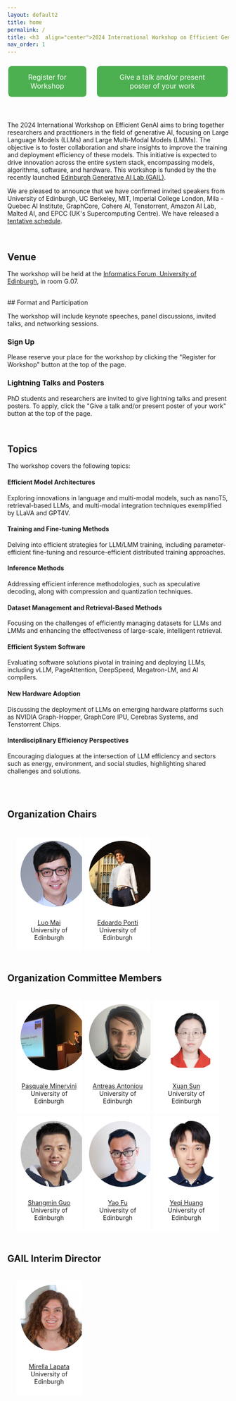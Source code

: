 ```yaml
---
layout: default2
title: home
permalink: /
title: <h3  align="center">2024 International Workshop on Efficient Generative AI</h3>
nav_order: 1
---
```


<!-- <html lang="en"> -->
<!-- <div class="news-box"> -->
<!--   <h4>Announcements</h4> -->
<!--   <br> -->
<!--   <p>1. <b>Recordings</b> are available on the <a href="https://neurips.cc/virtual/2023/workshop/66498" target="_blank">NeurIPS website</a> (NeurIPS registration required). They will be made public after one month (Jan 2024).<br> -->
<!--   2. <b>Talk slides</b> are posted on the <a href="/speakers">speakers page</a>.<br> -->
<!--   <br><br> -->
<!--   Thank you for joining us at NeurIPS 2023! Hope to see you next time!  -->
<!--   </p> -->
<!-- </div> -->
<!-- </html> -->

<div class="button-container">
    <a href="https://forms.office.com/e/HK2YV14gSi" class="custom-button">Register for Workshop</a>
    <a href="https://forms.office.com/e/LDj3QMiAYZ" class="custom-button">Give a talk and/or present poster of your work</a>
</div>

<br>

The 2024 International Workshop on Efficient GenAI aims to bring together researchers and practitioners in the field of generative AI, focusing on Large Language Models (LLMs) and Large Multi-Modal Models (LMMs). The objective is to foster collaboration and share insights to improve the training and deployment efficiency of these models. This initiative is expected to drive innovation across the entire system stack, encompassing models, algorithms, software, and hardware. This workshop is funded by the the recently launched [Edinburgh Generative AI Lab (GAIL)](https://www.ed.ac.uk/news/2023/university-to-lead-new-era-of-generative-ai).

We are pleased to announce that we have confirmed invited speakers from University of Edinburgh, UC Berkeley, MIT, Imperial College London, Mila - Quebec AI Institute, GraphCore, Cohere AI, Tenstorrent, Amazon AI Lab, Malted AI, and EPCC (UK's Supercomputing Centre). We have released a [tentative schedule](https://efficient-generative-ai.github.io/schedule/).

<br>

## Venue

The workshop will be held at the [Informatics Forum, University of Edinburgh](/venue/), in room G.07.
<br>


<br>
## Format and Participation

The workshop will include keynote speeches, panel discussions, invited talks, and networking sessions.

### Sign Up

Please reserve your place for the workshop by clicking the "Register for Workshop" button at the top of the page.

### Lightning Talks and Posters

PhD students and researchers are invited to give lightning talks and present posters. To apply, click the "Give a talk and/or present poster of your work" button at the top of the page.
<br>


<br>

## Topics

The workshop covers the following topics:

#### Efficient Model Architectures
Exploring innovations in language and multi-modal models, such as nanoT5, retrieval-based LLMs, and multi-modal integration techniques exemplified by LLaVA and GPT4V.

#### Training and Fine-tuning Methods
Delving into efficient strategies for LLM/LMM training, including parameter-efficient fine-tuning and resource-efficient distributed training approaches.

#### Inference Methods
Addressing efficient inference methodologies, such as speculative decoding, along with compression and quantization techniques.

#### Dataset Management and Retrieval-Based Methods
Focusing on the challenges of efficiently managing datasets for LLMs and LMMs and enhancing the effectiveness of large-scale, intelligent retrieval.

#### Efficient System Software
Evaluating software solutions pivotal in training and deploying LLMs, including vLLM, PageAttention, DeepSpeed, Megatron-LM, and AI compilers.

#### New Hardware Adoption
Discussing the deployment of LLMs on emerging hardware platforms such as NVIDIA Graph-Hopper, GraphCore IPU, Cerebras Systems, and Tenstorrent Chips.

#### Interdisciplinary Efficiency Perspectives
Encouraging dialogues at the intersection of LLM efficiency and sectors such as energy, environment, and social studies, highlighting shared challenges and solutions.

<br>


<br>

## Organization Chairs
<html>
    <div class="team-container">
        <div class="team-member">
            <img src="/assets/img/organizers/luo_mai.jpg" alt="Name 7">
            <p><a href="https://luomai.github.io/">Luo Mai</a>
            <br>University of Edinburgh</p>
        </div>
        <div class="team-member">
            <img src="/assets/img/organizers/edoardo_ponti.jpg" alt="Name 8">
            <p><a href="https://ducdauge.github.io/">Edoardo Ponti</a>
            <br>University of Edinburgh</p>
        </div>
    </div>
</html>

## Organization Committee Members

<html>
    <div class="team-container">
        <div class="team-member">
            <img src="/assets/img/organizers/pasquale_minervini.jpg" alt="Name 1">
            <p><a href="http://www.neuralnoise.com/">Pasquale Minervini</a>
            <br>University of Edinburgh</p>
        </div>
        <div class="team-member">
            <img src="/assets/img/organizers/antreas_antoniou.jpg" alt="Name 2">
            <p><a href="https://antreas.io/home/">Antreas Antoniou</a>
            <br>University of Edinburgh</p>
        </div>
        <div class="team-member">
            <img src="/assets/img/organizers/xuan-sun.png" alt="Name 6">
            <p><a href="https://scholar.google.com/citations?user=KbEYCoUAAAAJ&hl=en">Xuan Sun</a>
            <br>University of Edinburgh</p>
        </div>
        <div class="team-member">
            <img src="/assets/img/organizers/shangmin_guo.jpg" alt="Name 3">
            <p><a href="https://scholar.google.com/citations?user=cpOrbSoAAAAJ&hl=en">Shangmin Guo</a>
            <br>University of Edinburgh</p>
        </div>
        <div class="team-member">
            <img src="/assets/img/organizers/yao_fu.jpg" alt="Name 4">
            <p><a href="https://franxyao.github.io/">Yao Fu</a>
            <br>University of Edinburgh</p>
        </div>
        <div class="team-member">
            <img src="/assets/img/organizers/yeqi-huang.jpg" alt="Name 5">
            <p><a href="https://yeqi-huang.com">Yeqi Huang</a>
            <br>University of Edinburgh</p>
        </div>
    </div>
</html>

## GAIL Interim Director

<html>
    <div class="team-container">
        <div class="team-member">
            <img src="/assets/img/organizers/mirella_lapata.jpg" alt="Name 9">
            <p><a href="https://homepages.inf.ed.ac.uk/mlap/">Mirella Lapata</a>
            <br>University of Edinburgh</p>
        </div>
    </div>
</html>

<style>
.button-container {
    display: flex;
    justify-content: center;
    align-items: center;
    gap: 20px; /* Adjust the gap as needed */
    margin: 20px 0; /* Add some margin to the container */
}

.custom-button {
    background-color: #4CAF50;
    border: none;
    color: white;
    padding: 15px 32px;
    text-align: center;
    text-decoration: none;
    display: inline-block;
    font-size: 16px;
    margin: 4px 2px;
    cursor: pointer;
    border-radius: 8px;
}

/* Style for the team container */
.team-container {
    display: grid;
    grid-template-columns: repeat(3, 1fr); /* Display 3 members per row */
    gap: 5px;
    max-width: 1000px;
    padding: 20px;
}

@media (max-width: 768px) {
    .team-container {
        grid-template-columns: repeat(2, 1fr); /* Display 2 members per row on smaller screens */
    }
}

/* Style for each team member */
.team-member {
    text-align: center;
    background-color: #fff;
    padding: 0px;
    width: 150px; /* Set a fixed width for consistent circle appearance */
    height: 260px; /* Set a fixed height for consistent circle appearance */
    /* box-shadow: 0px 3px 6px rgba(0, 0, 0, 0.1); */
    overflow: hidden; /* Hide any image overflow */
}

.team-member h3 {
    font-size: 16px;
    color: #333;
}

.team-member img {
  object-fit: cover;
  border-radius:50%;
  width: 150px;
  height: 150px;
  padding: 10px;
}

.sponsor-container {
    display: flex;
    gap: 5px;
}

.sponsor {
    flex: 1;
    margin: 10px;
    text-align: center;
    box-sizing: border-box;
    height: 50px;
    width: 50px;
}

.sponsor img {  
    width: 100%; /* Make the image take up 100% of the figure's width */
    height: 100%;
    object-fit: contain; 
}

.caption {
    margin-top: 12px; /* Adjust the margin to control the gap between the figure and the caption */
}

.right-half {
    flex: 1; /* Each figure takes up 50% of the available width */
    height: 500px; /* Set a fixed height for all figures (adjust the value as needed) */
}

.news-box {
    border: 1px solid #ccc;
    padding: 10px;
    width: 600px;
    margin: 0 auto;
    background-color: #f9f9f9;
}

@media (max-width: 600px) {
    .news-box {
        width: 100%; /* Adjust width to fit the screen */
    }
}
</style>

<br><br>
